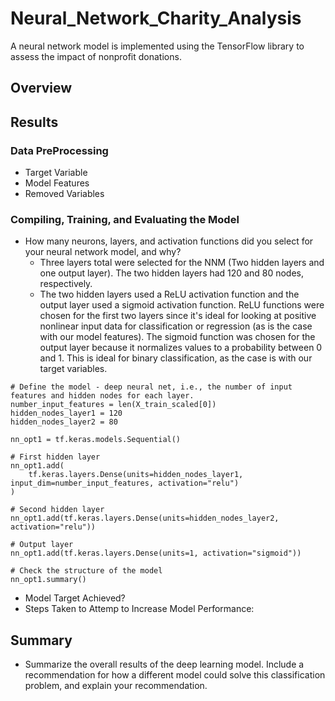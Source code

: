 # Neural_Network_Charity_Analysis
A neural network model is implemented using the TensorFlow library to assess the impact of nonprofit donations.

## Overview
## Results
### Data PreProcessing
- Target Variable
- Model Features
- Removed Variables
### Compiling, Training, and Evaluating the Model
- How many neurons, layers, and activation functions did you select for your neural network model, and why?
  - Three layers total were selected for the NNM (Two hidden layers and one output layer). The two hidden layers had 120 and 80 nodes, respectively. 
  - The two hidden layers used a ReLU activation function and the output layer used a sigmoid activation function. ReLU functions were chosen for the first two layers since it's ideal for looking at positive nonlinear input data for classification or regression (as is the case with our model features). The sigmoid function was chosen for the output layer because it normalizes values to a probability between 0 and 1. This is ideal for binary classification, as the case is with our target variables.
```
# Define the model - deep neural net, i.e., the number of input features and hidden nodes for each layer.
number_input_features = len(X_train_scaled[0])
hidden_nodes_layer1 = 120
hidden_nodes_layer2 = 80

nn_opt1 = tf.keras.models.Sequential()

# First hidden layer
nn_opt1.add(
    tf.keras.layers.Dense(units=hidden_nodes_layer1, input_dim=number_input_features, activation="relu")
)

# Second hidden layer
nn_opt1.add(tf.keras.layers.Dense(units=hidden_nodes_layer2, activation="relu"))

# Output layer
nn_opt1.add(tf.keras.layers.Dense(units=1, activation="sigmoid"))

# Check the structure of the model
nn_opt1.summary()
```
- Model Target Achieved?
- Steps Taken to Attemp to Increase Model Performance:
## Summary
- Summarize the overall results of the deep learning model. Include a recommendation for how a different model could solve this classification problem, and explain your recommendation.